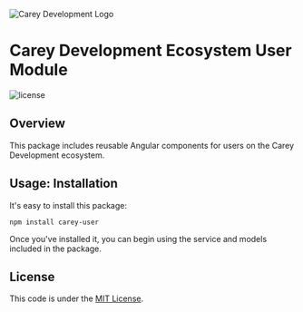 ![Carey Development Logo](http://careydevelopment.us/img/branding/careydevelopment-logo-sm.png)

# Carey Development Ecosystem User Module

![license](https://img.shields.io/badge/license-MIT-blue.svg) 


## Overview
This package includes reusable Angular components for users on the Carey Development ecosystem.

## Usage: Installation
It's easy to install this package:
```
npm install carey-user
```

Once you've installed it, you can begin using the service and models included in the package.

## License
This code is under the [MIT License](https://github.com/careydevelopment/carey-user/blob/master/LICENSE).

